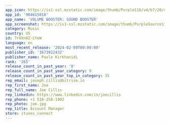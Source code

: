 ```yaml
---
app_icon: https://is1-ssl.mzstatic.com/image/thumb/Purple116/v4/b7/20/4c/b7204c87-a66c-bb40-0d8e-e70559eaab2e/AppIcon-1x_U007emarketing-0-7-0-85-220-0.png/1024x1024bb.png
app_id: '904615010'
app_name: 'VOLUME BOOSTER: SOUND BOOSTER'
app_screenshot: https://is1-ssl.mzstatic.com/image/thumb/PurpleSource116/v4/1e/99/b1/1e99b1b3-a72f-5e90-c444-2472e6093ecc/159094f6-6e38-486c-92e8-5b3006ee3f42_6.5_1.jpg/1242x2688bb.png
category: Music
country: US
id: 7rUXn0Z-CYeW
language: en
most_recent_release: '2024-02-09T00:00:00'
publisher_id: '1673922432'
publisher_name: Pavle Kirkhanidi
rank: '265'
release_count_in_past_year: '8'
release_count_in_past_year_category: 9
release_count_in_past_year_top_in_category: 35
rep_email: joseph.cillis@bitrise.io
rep_first_name: Joe
rep_full_name: Joe Cillis
rep_linkedin: https://www.linkedin.com/in/joecillis
rep_phone: +1 518-258-1902
rep_photo: joe.jpg
rep_title: Account Manager
store: itunes_connect
---
```

